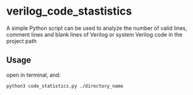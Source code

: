 # verilog_code_stastistics
A simple Python script can be used to analyze the number of valid lines, comment lines and blank lines of Verilog or system Verilog code in the project path
## Usage
open in terminal, and:
```
python3 code_statistics.py ./directory_name
```
